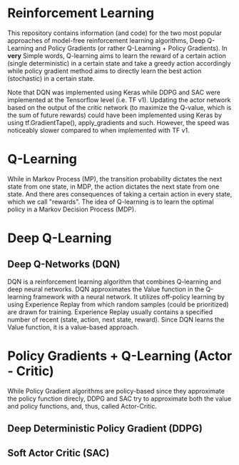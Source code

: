 Reinforcement Learning
======================

This repository contains information (and code) for the two most popular approaches of model-free reinforcement learning algorithms, Deep Q-Learning and Policy Gradients (or rather Q-Learning + Policy Gradients). In **very** Simple words, Q-learning aims to learn the reward of a certain action (single deterministic) in a certain state and take a greedy action accordingly while policy gradient method aims to directly learn the best action (stochastic) in a certain state.

Note that DQN was implemented using Keras while DDPG and SAC were implemented at the Tensorflow level (i.e. TF v1). Updating the actor network based on the output of the critic network (to maximize the Q-value, which is the sum of future rewards) could have been implemented using Keras by using tf.GradientTape(), apply_gradients and such. However, the speed was noticeably slower compared to when implemented with TF v1.


# Q-Learning
 While in Markov Process (MP), the transition probability dictates the next state from one state, in MDP, the action dictates the next state from one state. And there ares consequences of taking a certain action in every state, which we call "rewards". The idea of Q-learning is to learn the optimal policy in a Markov Decision Process (MDP). 

# Deep Q-Learning
## Deep Q-Networks (DQN)
DQN is a reinforcement learning algorithm that combines Q-learning and deep neural networks. DQN approximates the Value function in the Q-learning framework with a neural network. It utilizes off-policy learning by using Experience Replay from which random samples (could be prioritized) are drawn for training. Experience Replay usually contains a specified number of recent (state, action, next state, reward). Since DQN learns the Value function, it is a value-based approach. 

# Policy Gradients + Q-Learning (Actor - Critic)
While Policy Gradient algorithms are policy-based since they approximate the policy function direcly, DDPG and SAC try to approximate both the value and policy functions, and, thus, called Actor-Critic. 

## Deep Deterministic Policy Gradient (DDPG)

## Soft Actor Critic (SAC)





